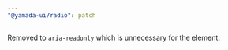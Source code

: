```yaml
---
"@yamada-ui/radio": patch
---
```


Removed to `aria-readonly` which is unnecessary for the element.
